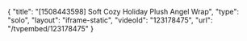 {
    "title": "[1508443598] Soft   Cozy Holiday Plush Angel Wrap",
    "type": "solo",
    "layout": "iframe-static",
    "videoId": "123178475",
    "url": "\/tvpembed\/123178475"
}